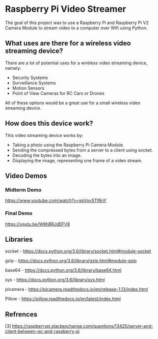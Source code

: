 # Raspberry Pi Video Streamer

The goal of this project was to use a Raspberry Pi and Raspberry Pi V2 Camera Module to stream video to a computer over Wifi using Python.

## What uses are there for a wireless video streaming device?

There are a lot of potential uses for a wireless video streaming device, namely:
* Security Systems
* Surveillance Systems
* Motion Sensors
* Point of View Cameras for RC Cars or Drones

All of these options would be a great use for a small wireless video streaming device.

## How does this device work?

This video streaming device works by:
* Taking a photo using the Raspberry Pi Camera Module.
* Sending the compressed bytes from a server to a client using socket.
* Decoding the bytes into an image.
* Displaying the image, representing one frame of a video stream.

## Video Demos

### Midterm Demo

https://www.youtube.com/watch?v=qsVpvSTfRnY

### Final Demo

https://youtu.be/W8hBRJdEFV8

## Libraries

socket - https://docs.python.org/3.6/library/socket.html#module-socket

gzip - https://docs.python.org/3.6/library/gzip.html#module-gzip

base64 - https://docs.python.org/3.6/library/base64.html

sys - https://docs.python.org/3.6/library/sys.html

picamera - https://picamera.readthedocs.io/en/release-1.13/index.html

Pillow - https://pillow.readthedocs.io/en/latest/index.html

## Refrences

[3] https://raspberrypi.stackexchange.com/questions/13425/server-and-client-between-pc-and-raspberry-pi
